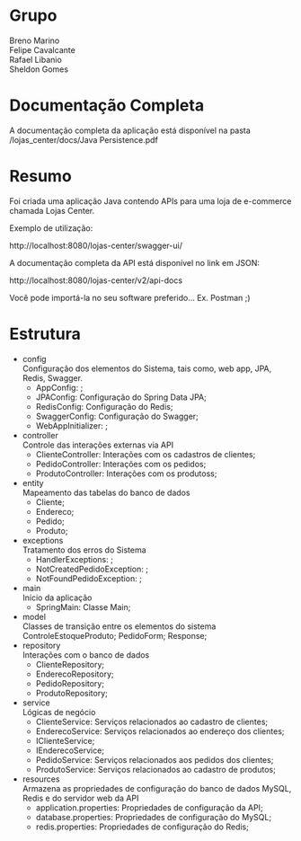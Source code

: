 # Grupo
    
Breno Marino\
Felipe Cavalcante\
Rafael Libanio\
Sheldon Gomes

# Documentação Completa 

A documentação completa da aplicação está disponível na pasta /lojas_center/docs/Java Persistence.pdf

# Resumo

Foi criada uma aplicação Java contendo APIs para uma loja de e-commerce chamada Lojas Center.


Exemplo de utilização:

http://localhost:8080/lojas-center/swagger-ui/

A documentação completa da API está disponível no link em JSON:

http://localhost:8080/lojas-center/v2/api-docs

Você pode importá-la no seu software preferido... Ex. Postman ;) 



# Estrutura

 - config\
 Configuração dos elementos do Sistema, tais como, web app, JPA, Redis, Swagger.
    -  AppConfig: ;
    -  JPAConfig: Configuração do Spring Data JPA;
    -  RedisConfig: Configuração do Redis;
    -  SwaggerConfig: Configuração do Swagger;
    -  WebAppInitializer: ;
 - controller\
 Controle das interações externas via API
    - ClienteController: Interações com os cadastros de clientes;
    - PedidoController: Interações com os pedidos;
    - ProdutoController: Interações com os produtoss;
 - entity\
 Mapeamento das tabelas do banco de dados
    - Cliente;
    - Endereco;
    - Pedido;
    - Produto;
 - exceptions\
 Tratamento dos erros do Sistema
    - HandlerExceptions: ;
    - NotCreatedPedidoException: ;
    - NotFoundPedidoException: ;
 - main\
 Início da aplicação
   - SpringMain: Classe Main; 
 - model\
 Classes de transição entre os elementos do sistema
    ControleEstoqueProduto;
    PedidoForm;
    Response;
 - repository\
 Interações com o banco de dados
    - ClienteRepository;
    - EnderecoRepository;
    - PedidoRepository;
    - ProdutoRepository;
 - service\
 Lógicas de negócio
    - ClienteService: Serviços relacionados ao cadastro de clientes;
    - EnderecoService: Serviços relacionados ao endereço dos clientes;
    - IClienteService;
    - IEnderecoService;
    - PedidoService: Serviços relacionados aos pedidos dos clientes;
    - ProdutoService: Serviços relacionados ao cadastro de produtos;
 - resources\
 Armazena as propriedades de configuração do banco de dados MySQL, Redis e do servidor web da API
    - application.properties: Propriedades de configuração da API;
    - database.properties: Propriedades de configuração do MySQL;
    - redis.properties: Propriedades de configuração do Redis;